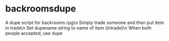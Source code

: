 # backroomsdupe
A dupe script for backrooms rpg\n
Simply trade someone and then put item in trade\n
Set dupename string to name of item (intrade)\n
When both people accepted, use dupe
